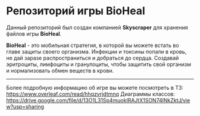 # Репозиторий игры BioHeal
Данный репозиторий был создан компанией __Skyscraper__ для хранения файлов игры __BioHeal__.

__BioHeal__ - это мобильная стратегия, в которой вы можете встать во главе защиты своего организма. 
Инфекции и токсины попали в кровь, не дай заразе распространиться и добраться до сердца. Создавай эритроциты,
лимфоциты и гранулоциты, чтобы защитить свой организм и нормализовать обмен веществ в крови.

---
Более подробную информацию об игре вы можете посмотреть в ТЗ: https://www.overleaf.com/read/hhqzvrjdtmnq
Диаграммы классов: https://drive.google.com/file/d/13O1L31Sp4muokIRAJtX1SON74lNkZktJ/view?usp=sharing
